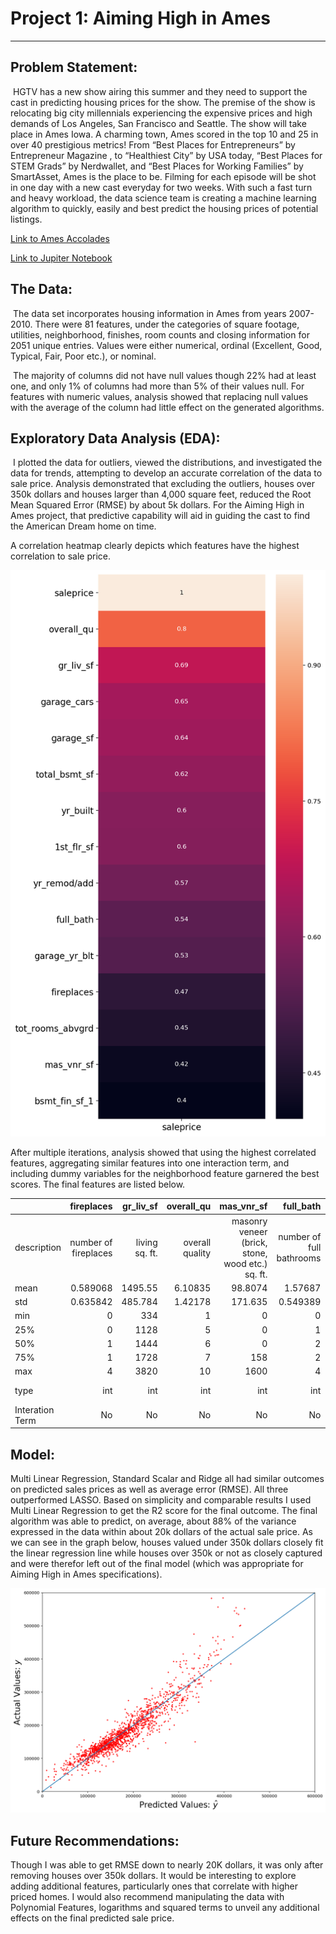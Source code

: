 # Project 1: Aiming High in Ames

---

## **Problem Statement:**

​	HGTV has a new show airing this summer and they need to support the cast in predicting housing prices for the show. The premise of the show is relocating big city millennials experiencing the expensive prices and high demands of Los Angeles, San Francisco and Seattle. The show will take place in Ames Iowa. A charming town, Ames scored in the top 10 and 25 in over 40 prestigious metrics! From “Best Places for Entrepreneurs” by Entrepreneur Magazine , to “Healthiest City” by USA today, “Best Places for STEM Grads” by Nerdwallet, and “Best Places for Working Families” by SmartAsset, Ames is the place to be. Filming for each episode will be shot in one day with a new cast everyday for two weeks. With such a fast turn and heavy workload, the data science team is creating a machine learning algorithm to quickly, easily and best predict the housing prices of potential listings. 

[Link to Ames Accolades](https://www.cityofames.org/about-ames/awards-accolades-achievements)

[Link to Jupiter Notebook](./Project_2_Ames_Housing-Copy1.ipynb)


## **The Data:**

​	The data set incorporates housing information in Ames from years 2007-2010. There were 81 features, under the categories of square footage, utilities, neighborhood, finishes, room counts and closing information for 2051 unique entries. Values were either numerical, ordinal (Excellent, Good, Typical, Fair, Poor etc.), or nominal. 

​	The majority of columns did not have null values though 22% had at least one, and only 1% of columns had more than 5% of their values null. For features with numeric values, analysis showed that replacing null values with the average of the column had little effect on the generated algorithms.


## **Exploratory Data Analysis (EDA):**

​	I plotted the data for outliers, viewed the distributions, and investigated the data for trends, attempting to develop an accurate correlation of the data to sale price. Analysis demonstrated that excluding the outliers, houses over 350k dollars and houses larger than 4,000 square feet, reduced the Root Mean Squared Error (RMSE) by about 5k dollars. For the Aiming High in Ames project, that predictive capability will aid in guiding the cast to find the American Dream home on time. 

A correlation heatmap clearly depicts  which features have the highest correlation to sale price.

![15 Top Correlated Features To Sale Price](./Plots/corr.png)


After multiple iterations, analysis showed that using the highest correlated features, aggregating similar features into one interaction term, and including dummy variables for the neighborhood feature garnered the best scores. The final features are listed below. 

|       |   fireplaces |   gr_liv_sf |   overall_qu |   mas_vnr_sf |   full_bath |   tot_rooms_abvgrd |   1st_flr_sf |     garage_score |       yr_score |      bsmt_score |  neighborhoods  | 
|:------|-------------:|------------:|-------------:|-------------:|------------:|-------------------:|-------------:|-----------------:|---------------:|----------------:|----------------:|
| description |number of fireplaces|living sq. ft.|overall quality| masonry veneer (brick, stone, wood etc.) sq. ft.| number of full bathrooms |total number of rooms (non-basement) |  1st floor sq. ft.| garage_sf x garage_cars x garage_yr_blt | yr_built x yr_remod/add x garage_yr_blt  |  total_bsmt_sf x bsmt_fin_sf_1   | 28 Neighnorhoods
| mean      |     0.589068 |    1495.55  |      6.10835 |      98.8074 |    1.57687  |            6.42899 |     1160.85  |      1.96126e+06 |    7.74305e+09 | 553322          | NA
| std       |     0.635842 |     485.784 |      1.42178 |     171.635  |    0.549389 |            1.54457 |      379.066 |      1.47394e+06 |    2.63735e+08 | 736670          | NA
| min       |     0        |     334     |      1       |       0      |    0        |            2       |      334     |      0           |    7.0025e+09  |      0          | NA
| 25%       |     0        |    1128     |      5       |       0      |    1        |            5       |      879     | 626880           |    7.52954e+09 |      0          | NA
| 50%       |     1        |    1444     |      6       |       0      |    2        |            6       |     1092     |      1.89341e+06 |    7.72716e+09 | 304300          | NA
| 75%       |     1        |    1728     |      7       |     158      |    2        |            7       |     1404     |      2.30054e+06 |    8.01201e+09 | 780066          | NA
| max       |     4        |    3820     |     10       |    1600      |    4        |           14       |     3820     |      1.17334e+07 |    8.1206e+09  |      5.4671e+06 | NA
| type      |    int       |    int      |    int       |    int       |    int      |    int             |    int       |    int           |    int         | int             | Object Dummies |
|Interation Term |   No     |   No |      No   |     No       |     No      |    No             |  No         |     Yes         |   Yes         |     Yes       |   No         |  No  



## **Model:**

Multi Linear Regression, Standard Scalar and Ridge all had similar outcomes on predicted sales prices as well as average error (RMSE). All three outperformed LASSO. Based on simplicity and comparable results I used Multi Linear Regression to get the R2 score for the final outcome. The final algorithm was able to predict, on average, about 88% of the variance expressed in the data within about 20k dollars of the actual sale price. As we can see in the graph below, houses valued under 350k dollars closely fit the linear regression line while houses over 350k or not as closely captured and were therefor left out of the final model (which was appropriate for Aiming High in Ames specifications). 

![Linear Regression](./Plots/lr_plot.png)


## **Future Recommendations:**
Though I was able to get RMSE down to nearly 20K dollars, it was only after removing houses over 350k dollars. It would be interesting to explore adding additional features, particularly ones that correlate with higher priced homes. I would also recommend manipulating the data with Polynomial Features, logarithms and squared terms to unveil any additional effects on the final predicted sale price. 
